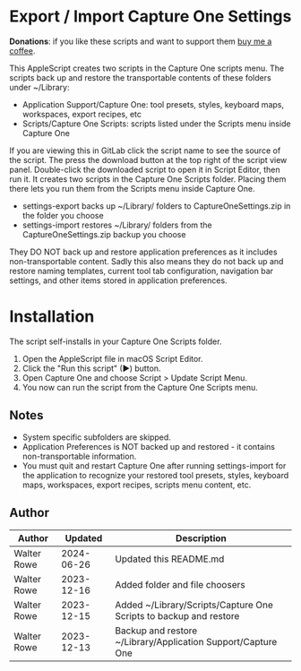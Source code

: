 # Export / Import Capture One Settings

**Donations**: if you like these scripts and want to support them [buy me a coffee](https://buymeacoffee.com/walterrowe).

This AppleScript creates two scripts in the Capture One scripts menu. The scripts back up and restore the transportable contents of these folders under ~/Library:

- Application Support/Capture One: tool presets, styles, keyboard maps, workspaces, export recipes, etc
- Scripts/Capture One Scripts: scripts listed under the Scripts menu inside Capture One

If you are viewing this in GitLab click the script name to see the source of the script. The press the download button at the top right of the script view panel. Double-click the downloaded script to open it in Script Editor, then run it. It creates two scripts in the Capture One Scripts folder. Placing them there lets you run them from the Scripts menu inside Capture One.

- settings-export backs up ~/Library/ folders to CaptureOneSettings.zip in the folder you choose
- settings-import restores ~/Library/ folders from the CaptureOneSettings.zip backup you choose

They DO NOT back up and restore application preferences as it includes non-transportable content. Sadly this also means they do not back up and restore naming templates, current tool tab configuration, navigation bar settings, and other items stored in application preferences.

# Installation

The script self-installs in your Capture One Scripts folder.

1. Open the AppleScript file in macOS Script Editor.
1. Click the "Run this script" (&#9654;) button.
1. Open Capture One and choose Script > Update Script Menu.
1. You now can run the script from the Capture One Scripts menu.


## Notes

- System specific subfolders are skipped.
- Application Preferences is NOT backed up and restored - it contains non-transportable information.
- You must quit and restart Capture One after running settings-import for the application to recognize your restored tool presets, styles, keyboard maps, workspaces, export recipes, scripts menu content, etc.

## Author

| Author | Updated | Description |
| --- | --- | --- |
| Walter Rowe | 2024-06-26 | Updated this README.md |
| Walter Rowe | 2023-12-16 | Added folder and file choosers |
| Walter Rowe | 2023-12-15 | Added ~/Library/Scripts/Capture One Scripts to backup and restore |
| Walter Rowe | 2023-12-13 | Backup and restore ~/Library/Application Support/Capture One |

